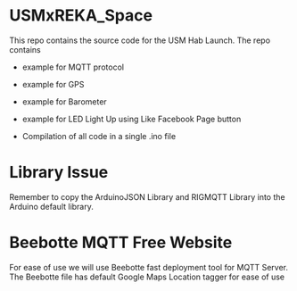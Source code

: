 
# USMxREKA_Space

This repo contains the source code for the USM Hab Launch.
The repo contains

- example for MQTT protocol
- example for GPS
- example for Barometer
- example for LED Light Up using Like Facebook Page button

- Compilation of all code in a single .ino file


# Library Issue

Remember to copy the ArduinoJSON Library and RIGMQTT Library into the Arduino default library.

# Beebotte MQTT Free Website
For ease of use we will use Beebotte fast deployment tool for MQTT Server. The Beebotte file has default Google Maps Location tagger for ease of use 
 

